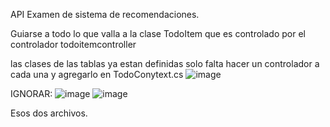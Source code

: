 API Examen de sistema de recomendaciones.

Guiarse a todo lo que valla a la clase TodoItem que es controlado por el controlador todoitemcontroller

las clases de las tablas ya estan definidas solo falta hacer un controlador a cada una y agregarlo en TodoConytext.cs
![image](https://github.com/DiegoLaura/API/assets/112022255/e4660321-0fb4-48e9-916f-7e6932ffb2f0)

IGNORAR:
![image](https://github.com/DiegoLaura/API/assets/112022255/8969e6fd-b057-4f51-a909-92b9d3da6556)
![image](https://github.com/DiegoLaura/API/assets/112022255/57e2bc04-1956-48fe-a5a1-4f765b072ebe)

Esos dos archivos.

